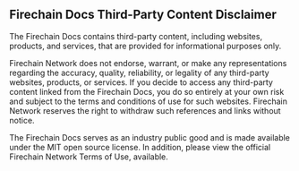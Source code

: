 ## Firechain Docs Third-Party Content Disclaimer

The Firechain Docs contains third-party content, including websites, products, and services, that are provided for informational purposes only.

Firechain Network does not endorse, warrant, or make any representations regarding the accuracy, quality, reliability, or legality of any third-party websites, products, or services. If you decide to access any third-party content linked from the Firechain Docs, you do so entirely at your own risk and subject to the terms and conditions of use for such websites. Firechain Network reserves the right to withdraw such references and links without notice.

The Firechain Docs serves as an industry public good and is made available under the MIT open source license. In addition, please view the official Firechain Network Terms of Use, available.